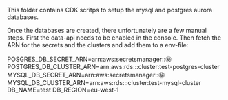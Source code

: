This folder contains CDK scritps to setup the mysql and postgres aurora databases.

Once the databases are created, there unfortunately are a few manual steps.
First the data-api needs to be enabled in the console.
Then fetch the ARN for the secrets and the clusters and add them to a env-file:

POSGRES_DB_SECRET_ARN=arn:aws:secretsmanager:<region>:<accountId>:secret:<SecretName>
POSTGRES_DB_CLUSTER_ARN=arn:aws:rds:<region>:<accountId>:cluster:test-postgres-cluster
MYSQL_DB_SECRET_ARN=arn:aws:secretsmanager:<region>:<accountId>:secret:<SecretName>
MYSQL_DB_CLUSTER_ARN=arn:aws:rds:<region>:<accountId>:cluster:test-mysql-cluster
DB_NAME=test
DB_REGION=eu-west-1

